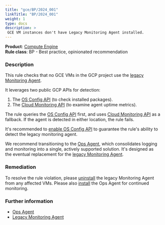 ```yaml
---
title: "gce/BP/2024_001"
linkTitle: "BP/2024_001"
weight: 1
type: docs
description: >
 GCE VM instances don't have Legacy Monitoring Agent installed.
---
```


**Product**: [Compute Engine](https://cloud.google.com/compute)\
**Rule class**: BP - Best practice, opinionated recommendation

### Description

This rule checks that no GCE VMs in the GCP project use the [legacy Monitoring Agent](https://cloud.google.com/stackdriver/docs/solutions/agents/monitoring/installation).

It leverages two public GCP APIs for detection:
1. The [OS Config API](https://cloud.google.com/compute/docs/osconfig/rest) (to check installed packages).
2. The [Cloud Monitoring API](https://cloud.google.com/monitoring/api/v3) (to examine agent uptime metrics).

The rule queries the [OS Config API](https://cloud.google.com/compute/docs/osconfig/rest) first, and uses [Cloud Monitoring API](https://cloud.google.com/monitoring/api/v3) as a fallback. If the agent is detected in either location, the rule fails.

It's recommended to [enable OS Config API](https://cloud.google.com/compute/docs/manage-os#enable-service-api) to guarantee the rule's ability to detect the legacy monitoring agent.

We recommend transitioning to the [Ops Agent](https://cloud.google.com/stackdriver/docs/solutions/agents/ops-agent), which consolidates logging and monitoring into a single, actively supported solution. It's designed as the eventual replacement for the [legacy Monitoring Agent](https://cloud.google.com/stackdriver/docs/solutions/agents/monitoring/installation).


### Remediation
To resolve the rule violation, please [uninstall](https://cloud.google.com/stackdriver/docs/solutions/agents/monitoring/installation#uninstall) the legacy Monitoring Agent from any affected VMs.
Please also [install](https://cloud.google.com/stackdriver/docs/solutions/agents/ops-agent/installation#joint-install) the Ops Agent for continued monitoring.

### Further information
- [Ops Agent](https://cloud.google.com/stackdriver/docs/solutions/agents/ops-agent)
- [Legacy Monitoring Agent](https://cloud.google.com/stackdriver/docs/solutions/agents/monitoring)
